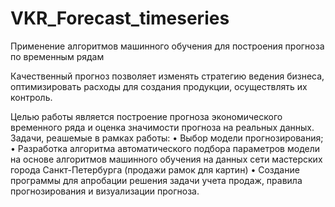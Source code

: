 # VKR_Forecast_timeseries
Применение алгоритмов машинного обучения для построения прогноза по временным рядам

Качественный прогноз позволяет изменять стратегию ведения бизнеса, оптимизировать расходы для создания продукции, осуществлять их контроль.

Целью работы является построение прогноза экономического временного ряда и оценка значимости прогноза на реальных данных.
Задачи, реашемые в рамках работы:
•	Выбор модели прогнозирования;
•	Разработка алгоритма автоматического подбора параметров модели на основе алгоритмов машинного обучения на данных сети мастерских города Санкт-Петербурга (продажи рамок для картин)
•	Создание программы для апробации решения задачи учета продаж, правила прогнозирования и визуализации прогноза.

